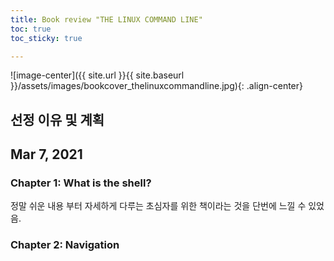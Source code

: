 ```yaml
---
title: Book review "THE LINUX COMMAND LINE"
toc: true
toc_sticky: true

---
```


![image-center]({{ site.url }}{{ site.baseurl }}/assets/images/bookcover_thelinuxcommandline.jpg){: .align-center}

## 선정 이유 및 계획

## Mar 7, 2021
### Chapter 1: What is the shell?
정말 쉬운 내용 부터 자세하게 다루는 초심자를 위한 책이라는 것을 단번에 느낄 수 있었음.  

### Chapter 2: Navigation


